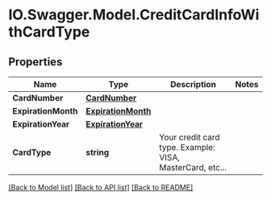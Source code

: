 # IO.Swagger.Model.CreditCardInfoWithCardType
## Properties

Name | Type | Description | Notes
------------ | ------------- | ------------- | -------------
**CardNumber** | [**CardNumber**](CardNumber.md) |  | 
**ExpirationMonth** | [**ExpirationMonth**](ExpirationMonth.md) |  | 
**ExpirationYear** | [**ExpirationYear**](ExpirationYear.md) |  | 
**CardType** | **string** | Your credit card type. Example: VISA, MasterCard, etc... | 

[[Back to Model list]](../README.md#documentation-for-models) [[Back to API list]](../README.md#documentation-for-api-endpoints) [[Back to README]](../README.md)

